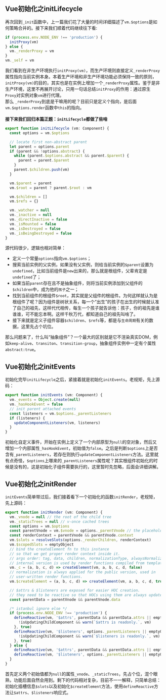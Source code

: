 ## Vue初始化之initLifecycle
再次回到`_init`函数中，上一篇我们花了大量的时间详细描述了`vm.$options`是如何策略合并的。接下来我们顺着代码继续往下看:
```js
if (process.env.NODE_ENV !== 'production') {
  initProxy(vm)
} else {
  vm._renderProxy = vm
}
vm._self = vm
```
我们看到在非生产环境执行`initProxy(vm)`，而生产环境则直接定义`_renderProxy`属性指向当前实例本身。本着生产环境和非生产环境功能必须保持一致的原则，`initProxy(vm)`的目的，其实也是在实例上增加一个`_renderProxy`属性。鉴于是非生产环境，这里不再展开讨论，只用一句话总结`initProxy`的作用：通过原生`Proxy`对实例对象`vm`进行代理。<br />
那么 `_renderProxy`到底是干嘛用的呢？目前只是定义个指向，是后面`vm.$options.render`函数中`this`的指向。<br /><br />
<b>接下来我们回归本篇正题：`initLifecycle`都做了些啥</b><br />
```js
export function initLifecycle (vm: Component) {
  const options = vm.$options

  // locate first non-abstract parent
  let parent = options.parent
  if (parent && !options.abstract) {
    while (parent.$options.abstract && parent.$parent) {
      parent = parent.$parent
    }
    parent.$children.push(vm)
  }

  vm.$parent = parent
  vm.$root = parent ? parent.$root : vm

  vm.$children = []
  vm.$refs = {}

  vm._watcher = null
  vm._inactive = null
  vm._directInactive = false
  vm._isMounted = false
  vm._isDestroyed = false
  vm._isBeingDestroyed = false
}
```
源代码很少，逻辑也相对简单：
+ 定义一个常量`options`指向`vm.$options`；
+ 搜索当前实例的父实例，如果没有父实例，则给当前实例的`$parent`设置为`undefined`，比如当前组件是`new`出来的，那么就是根组件，父辈肯定是`undefined`了；
+ 如果当前`parent`存在且不是抽象组件，则将当前实例添加到父组件的`$children`中，成为他的`孩子`之一；
+ 找到当前组件的根组件`$root`，其实就是父组件的根组件。为何这样就认为是根组件了呢？因为组件是树状关系，每一个“出生”的孩子在出生的时候就认准了自己的祖先，这样代代相传，每生一个孩子就告诉他：孩子，你的祖先是谁谁谁，可不能忘本啊。这样千秋万代，都知道自己的祖先叫啥了。
+ 接下来就是定义子组件容器`$children`、`$refs`等，都是与`生命周期`有关的数据，这里先占个坑位。

那么问题来了，什么叫“抽象组件”？一个最大的区别就是它不渲染真实DOM，例如`keep-alive`、`transiton`、`transition-group`，抽象组件实例中一定有个属性`abstract:true`。
## Vue初始化之initEvents
初始化完毕`initLifecycle`之后，紧接着就是初始化`initEvents`。老规矩，先上源码：
```js
export function initEvents (vm: Component) {
  vm._events = Object.create(null)
  vm._hasHookEvent = false
  // init parent attached events
  const listeners = vm.$options._parentListeners
  if (listeners) {
    updateComponentListeners(vm, listeners)
  }
}
```
初始化自定义事件，开始在实例上定义了一个内部原型为`null`的空对象，然后又增加一个内部属性`_hasHookEvent`，初始值为`false`。之后是判断`$options`上是否含有`_parentListeners`，若存在则执行`updateComponentListeners`方法。这里就有点奇怪，`$options`上哪来的`_parentListeners`属性呢？其实根组件初始化的时候是没有的，这是初始化子组件需要执行的，这里暂时先忽略，后面会详细讲解。
## Vue初始化之initRender
`initEvents`简单带过后，我们接着看下一个初始化的函数`initRender`，老规矩，先上源码：
```js
export function initRender (vm: Component) {
  vm._vnode = null // the root of the child tree
  vm._staticTrees = null // v-once cached trees
  const options = vm.$options
  const parentVnode = vm.$vnode = options._parentVnode // the placeholder node in parent tree
  const renderContext = parentVnode && parentVnode.context
  vm.$slots = resolveSlots(options._renderChildren, renderContext)
  vm.$scopedSlots = emptyObject
  // bind the createElement fn to this instance
  // so that we get proper render context inside it.
  // args order: tag, data, children, normalizationType, alwaysNormalize
  // internal version is used by render functions compiled from templates
  vm._c = (a, b, c, d) => createElement(vm, a, b, c, d, false)
  // normalization is always applied for the public version, used in
  // user-written render functions.
  vm.$createElement = (a, b, c, d) => createElement(vm, a, b, c, d, true)

  // $attrs & $listeners are exposed for easier HOC creation.
  // they need to be reactive so that HOCs using them are always updated
  const parentData = parentVnode && parentVnode.data

  /* istanbul ignore else */
  if (process.env.NODE_ENV !== 'production') {
    defineReactive(vm, '$attrs', parentData && parentData.attrs || emptyObject, () => {
      !isUpdatingChildComponent && warn(`$attrs is readonly.`, vm)
    }, true)
    defineReactive(vm, '$listeners', options._parentListeners || emptyObject, () => {
      !isUpdatingChildComponent && warn(`$listeners is readonly.`, vm)
    }, true)
  } else {
    defineReactive(vm, '$attrs', parentData && parentData.attrs || emptyObject, null, true)
    defineReactive(vm, '$listeners', options._parentListeners || emptyObject, null, true)
  }
}
```
首先定义两个初始值都为`null`的属性`_vnode`、`_staticTrees`，先占个位，混个眼熟，功能后面自然会用到。剩下的代码相对复杂，目前不一一解释，只简单总结：初始化插槽信息`$slots`以及初始化`$createElement`方法，使用`defineReactive`方法让`$attrs`、`$listeners`响应式。



